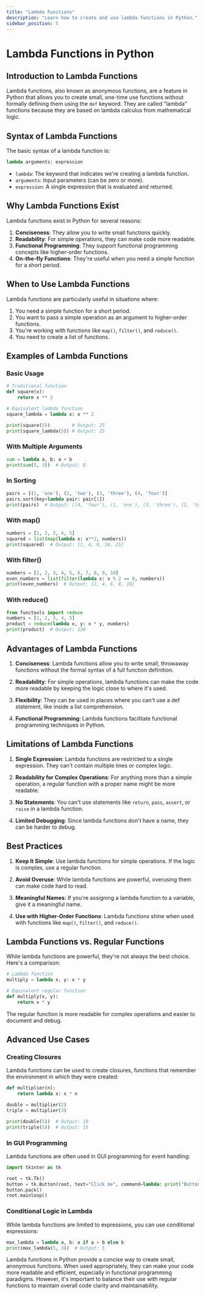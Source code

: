 ```yaml
---
title: "Lambda Functions"
description: "Learn how to create and use lambda functions in Python."
sidebar_position: 5
---
```

# Lambda Functions in Python

## Introduction to Lambda Functions

Lambda functions, also known as anonymous functions, are a feature in Python that allows you to create small, one-time use functions without formally defining them using the `def` keyword. They are called "lambda" functions because they are based on lambda calculus from mathematical logic.

## Syntax of Lambda Functions

The basic syntax of a lambda function is:

```python
lambda arguments: expression
```

- `lambda`: The keyword that indicates we're creating a lambda function.
- `arguments`: Input parameters (can be zero or more).
- `expression`: A single expression that is evaluated and returned.

## Why Lambda Functions Exist

Lambda functions exist in Python for several reasons:

1. **Conciseness**: They allow you to write small functions quickly.
2. **Readability**: For simple operations, they can make code more readable.
3. **Functional Programming**: They support functional programming concepts like higher-order functions.
4. **On-the-fly Functions**: They're useful when you need a simple function for a short period.

## When to Use Lambda Functions

Lambda functions are particularly useful in situations where:

1. You need a simple function for a short period.
2. You want to pass a simple operation as an argument to higher-order functions.
3. You're working with functions like `map()`, `filter()`, and `reduce()`.
4. You need to create a list of functions.

## Examples of Lambda Functions

### Basic Usage

```python
# Traditional function
def square(x):
    return x ** 2

# Equivalent lambda function
square_lambda = lambda x: x ** 2

print(square(5))        # Output: 25
print(square_lambda(5)) # Output: 25
```

### With Multiple Arguments

```python
sum = lambda a, b: a + b
print(sum(5, 3))  # Output: 8
```

### In Sorting

```python
pairs = [(1, 'one'), (2, 'two'), (3, 'three'), (4, 'four')]
pairs.sort(key=lambda pair: pair[1])
print(pairs)  # Output: [(4, 'four'), (1, 'one'), (3, 'three'), (2, 'two')]
```

### With map()

```python
numbers = [1, 2, 3, 4, 5]
squared = list(map(lambda x: x**2, numbers))
print(squared)  # Output: [1, 4, 9, 16, 25]
```

### With filter()

```python
numbers = [1, 2, 3, 4, 5, 6, 7, 8, 9, 10]
even_numbers = list(filter(lambda x: x % 2 == 0, numbers))
print(even_numbers)  # Output: [2, 4, 6, 8, 10]
```

### With reduce()

```python
from functools import reduce
numbers = [1, 2, 3, 4, 5]
product = reduce(lambda x, y: x * y, numbers)
print(product)  # Output: 120
```

## Advantages of Lambda Functions

1. **Conciseness**: Lambda functions allow you to write small, throwaway functions without the formal syntax of a full function definition.

2. **Readability**: For simple operations, lambda functions can make the code more readable by keeping the logic close to where it's used.

3. **Flexibility**: They can be used in places where you can't use a def statement, like inside a list comprehension.

4. **Functional Programming**: Lambda functions facilitate functional programming techniques in Python.

## Limitations of Lambda Functions

1. **Single Expression**: Lambda functions are restricted to a single expression. They can't contain multiple lines or complex logic.

2. **Readability for Complex Operations**: For anything more than a simple operation, a regular function with a proper name might be more readable.

3. **No Statements**: You can't use statements like `return`, `pass`, `assert`, or `raise` in a lambda function.

4. **Limited Debugging**: Since lambda functions don't have a name, they can be harder to debug.

## Best Practices

1. **Keep It Simple**: Use lambda functions for simple operations. If the logic is complex, use a regular function.

2. **Avoid Overuse**: While lambda functions are powerful, overusing them can make code hard to read.

3. **Meaningful Names**: If you're assigning a lambda function to a variable, give it a meaningful name.

4. **Use with Higher-Order Functions**: Lambda functions shine when used with functions like `map()`, `filter()`, and `reduce()`.

## Lambda Functions vs. Regular Functions

While lambda functions are powerful, they're not always the best choice. Here's a comparison:

```python
# Lambda function
multiply = lambda x, y: x * y

# Equivalent regular function
def multiply(x, y):
    return x * y
```

The regular function is more readable for complex operations and easier to document and debug.

## Advanced Use Cases

### Creating Closures

Lambda functions can be used to create closures, functions that remember the environment in which they were created:

```python
def multiplier(n):
    return lambda x: x * n

double = multiplier(2)
triple = multiplier(3)

print(double(5))  # Output: 10
print(triple(5))  # Output: 15
```

### In GUI Programming

Lambda functions are often used in GUI programming for event handling:

```python
import tkinter as tk

root = tk.Tk()
button = tk.Button(root, text="Click me", command=lambda: print("Button clicked!"))
button.pack()
root.mainloop()
```

### Conditional Logic in Lambda

While lambda functions are limited to expressions, you can use conditional expressions:

```python
max_lambda = lambda a, b: a if a > b else b
print(max_lambda(5, 3))  # Output: 5
```

Lambda functions in Python provide a concise way to create small, anonymous functions. When used appropriately, they can make your code more readable and efficient, especially in functional programming paradigms. However, it's important to balance their use with regular functions to maintain overall code clarity and maintainability.